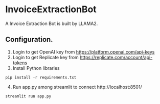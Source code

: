 # InvoiceExtractionBot
A Invoice Extraction Bot is built by LLAMA2.

## Configuration.
1. Login to get OpenAI key from https://platform.openai.com/api-keys
2. Login to get Replicate key from https://replicate.com/account/api-tokens
3. Install Python libraries
```bazaar
pip install -r requirements.txt
```
4. Run app.py among streamlit to connect http://localhost:8501/
```
streamlit run app.py
```
